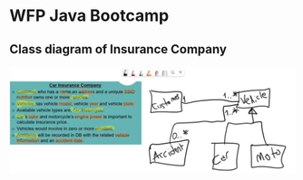 # WFP Java Bootcamp

## Class diagram of Insurance Company

![This is OOP Class Diagram](./resources/oop-insurance.png)

